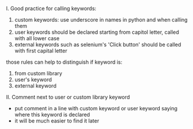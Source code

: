 I. Good practice for calling keywords:
1. custom keywords: use underscore in names in python and when calling them
2. user keywords should be declared starting from capitol letter, called with all lower case 
3. external keywords such as selenium's 'Click button' should be called with first capital letter

those rules can help to distinguish if keyword is:
1. from custom library 
2. user's keyword
3. external keyword

II. Comment next to user or custom library keyword 
- put comment in a line with custom keyword or user keyword saying where this keyword is declared
- it will be much easier to find it later